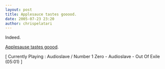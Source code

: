 ```yaml
---
layout: post
title: Applesauce tastes gooood.
date: 2005-07-23 23:20
author: chrispelatari
---
```

<p>Indeed. </p>
<p><a href="/audio/Ethan072305.mp3">Applesause tastes 
goood</a>.</p>
<p class="media">[ Currently Playing : Audioslave / Number 1 Zero - Audioslave - 
Out Of Exile (05:01) ]</p>
